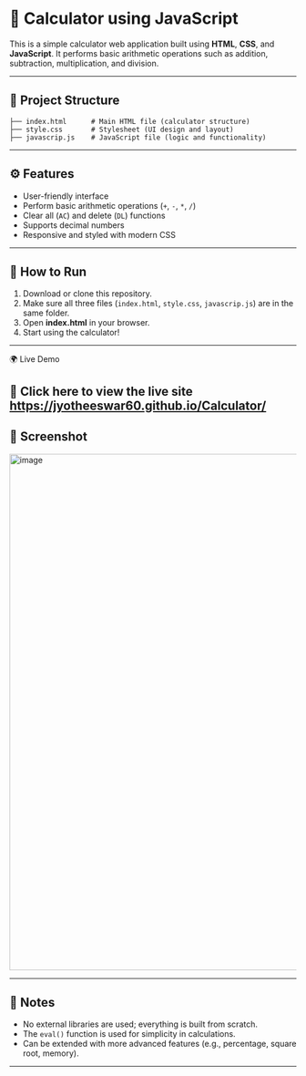 
# 🧮 Calculator using JavaScript


This is a simple calculator web application built using **HTML**, **CSS**, and **JavaScript**.
It performs basic arithmetic operations such as addition, subtraction, multiplication, and division.

---

## 📂 Project Structure

```
├── index.html      # Main HTML file (calculator structure)
├── style.css       # Stylesheet (UI design and layout)
├── javascrip.js    # JavaScript file (logic and functionality)
```

---

## ⚙️ Features

* User-friendly interface
* Perform basic arithmetic operations (`+`, `-`, `*`, `/`)
* Clear all (`AC`) and delete (`DL`) functions
* Supports decimal numbers
* Responsive and styled with modern CSS

---

## 🚀 How to Run

1. Download or clone this repository.
2. Make sure all three files (`index.html`, `style.css`, `javascrip.js`) are in the same folder.
3. Open **index.html** in your browser.
4. Start using the calculator!

---
🌍 Live Demo

🔗 Click here to view the live site<br>
https://jyotheeswar60.github.io/Calculator/
---
## 📸 Screenshot

<img width="1878" height="906" alt="image" src="https://github.com/user-attachments/assets/065fa6d3-594e-423a-a0c0-b5a26d5b20ff" />


---

## 📌 Notes

* No external libraries are used; everything is built from scratch.
* The `eval()` function is used for simplicity in calculations.
* Can be extended with more advanced features (e.g., percentage, square root, memory).

---

